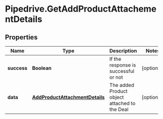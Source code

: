 # Pipedrive.GetAddProductAttachementDetails

## Properties

Name | Type | Description | Notes
------------ | ------------- | ------------- | -------------
**success** | **Boolean** | If the response is successful or not | [optional] 
**data** | [**AddProductAttachmentDetails**](AddProductAttachmentDetails.md) | The added Product object attached to the Deal | [optional] 


